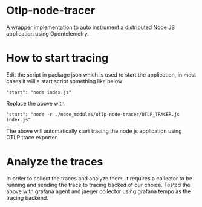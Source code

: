# Otlp-node-tracer
A wrapper implementation to auto instrument a distributed Node JS application using Opentelemetry.


# How to start tracing
Edit the script in package json which is used to start the application, in most cases it will a start script something like below

```
"start": "node index.js"

```

Replace the above with

```
"start": "node -r ./node_modules/otlp-node-tracer/OTLP_TRACER.js index.js"

```

The above will automatically start tracing the node js application using OTLP trace exporter.


# Analyze the traces
In order to collect the traces and analyze them, it requires a collector to be running and sending the trace to tracing backed of our choice. Tested the above with grafana agent and jaeger collector using grafana tempo as the tracing backend.


